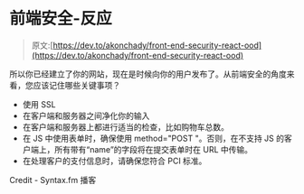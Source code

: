 # 前端安全-反应

> 原文:[https://dev.to/akonchady/front-end-security-react-ood](https://dev.to/akonchady/front-end-security-react-ood)

所以你已经建立了你的网站，现在是时候向你的用户发布了。从前端安全的角度来看，您应该记住哪些关键事项？

*   使用 SSL
*   在客户端和服务器之间净化你的输入
*   在客户端和服务器上都进行适当的检查，比如购物车总数。
*   在 JS 中使用表单时，确保使用 method="POST "。否则，在不支持 JS 的客户端上，所有带有“name”的字段将在提交表单时在 URL 中传输。
*   在处理客户的支付信息时，请确保您符合 PCI 标准。

Credit - Syntax.fm 播客